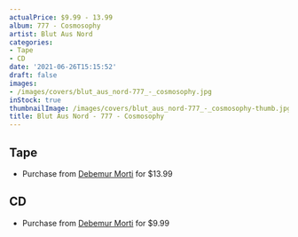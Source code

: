 ```yaml
---
actualPrice: $9.99 - 13.99
album: 777 - Cosmosophy
artist: Blut Aus Nord
categories:
- Tape
- CD
date: '2021-06-26T15:15:52'
draft: false
images:
- /images/covers/blut_aus_nord-777_-_cosmosophy.jpg
inStock: true
thumbnailImage: /images/covers/blut_aus_nord-777_-_cosmosophy-thumb.jpg
title: Blut Aus Nord - 777 - Cosmosophy
---
```


## Tape
* Purchase from [Debemur Morti](https://debemurmorti.aisamerch.com/item/99606) for $13.99
## CD
* Purchase from [Debemur Morti](https://debemurmorti.aisamerch.com/item/74834) for $9.99
